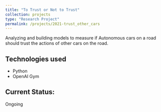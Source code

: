 ```yaml
---
title: "To Trust or Not to Trust"
collection: projects
type: "Research Project"
permalink: /projects/2021-trust_other_cars
---
```


Analyzing and building models to measure if Autonomous cars on a road should trust the actions of other cars on the road.

## Technologies used
* Python
* OpenAI Gym

## Current Status:
Ongoing